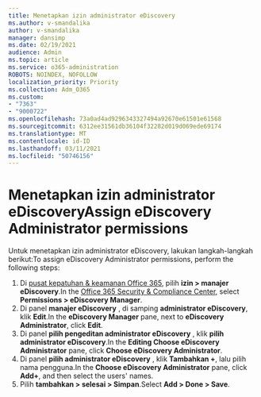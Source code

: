 ```yaml
---
title: Menetapkan izin administrator eDiscovery
ms.author: v-smandalika
author: v-smandalika
manager: dansimp
ms.date: 02/19/2021
audience: Admin
ms.topic: article
ms.service: o365-administration
ROBOTS: NOINDEX, NOFOLLOW
localization_priority: Priority
ms.collection: Adm_O365
ms.custom:
- "7363"
- "9000722"
ms.openlocfilehash: 73a0ad4ad9296343327494a92670e61501e61568
ms.sourcegitcommit: 6312ee31561db36104f32282d019d069ede69174
ms.translationtype: MT
ms.contentlocale: id-ID
ms.lasthandoff: 03/11/2021
ms.locfileid: "50746156"
---
```

# <a name="assign-ediscovery-administrator-permissions"></a><span data-ttu-id="51cbd-102">Menetapkan izin administrator eDiscovery</span><span class="sxs-lookup"><span data-stu-id="51cbd-102">Assign eDiscovery Administrator permissions</span></span>

<span data-ttu-id="51cbd-103">Untuk menetapkan izin administrator eDiscovery, lakukan langkah-langkah berikut:</span><span class="sxs-lookup"><span data-stu-id="51cbd-103">To assign eDiscovery Administrator permissions, perform the following steps:</span></span>

1. <span data-ttu-id="51cbd-104">Di [pusat kepatuhan & keamanan Office 365](https://sip.protection.office.com/), pilih **izin > manajer eDiscovery**.</span><span class="sxs-lookup"><span data-stu-id="51cbd-104">In the [Office 365 Security & Compliance Center](https://sip.protection.office.com/), select **Permissions > eDiscovery Manager**.</span></span>
2. <span data-ttu-id="51cbd-105">Di panel **manajer eDiscovery** , di samping **administrator eDiscovery**, klik **Edit**.</span><span class="sxs-lookup"><span data-stu-id="51cbd-105">In the **eDiscovery Manager** pane, next to **eDiscovery Administrator**, click **Edit**.</span></span>
3. <span data-ttu-id="51cbd-106">Di panel **pilih pengeditan administrator eDiscovery** , klik **pilih administrator eDiscovery**.</span><span class="sxs-lookup"><span data-stu-id="51cbd-106">In the **Editing Choose eDiscovery Administrator** pane, click **Choose eDiscovery Administrator**.</span></span>
4. <span data-ttu-id="51cbd-107">Di panel **pilih administrator eDiscovery** , klik **Tambahkan +**, lalu pilih nama pengguna.</span><span class="sxs-lookup"><span data-stu-id="51cbd-107">In the **Choose eDiscovery Administrator** pane, click **Add+**, and then select the users' names.</span></span>
5. <span data-ttu-id="51cbd-108">Pilih **tambahkan > selesai > Simpan**.</span><span class="sxs-lookup"><span data-stu-id="51cbd-108">Select **Add > Done > Save**.</span></span>